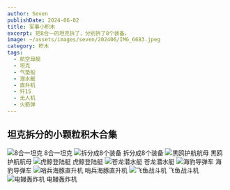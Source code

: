 ```yaml
---
author: Seven
publishDate: 2024-06-02
title: 军事小积木
excerpt: 把8合一的坦克拆了，分别拚了8个装备。
image: ~/assets/images/seven/202406/IMG_6683.jpeg
category: 积木
tags:
  - 航空母舰
  - 坦克
  - 气垫船
  - 潜水艇
  - 直升机
  - 歼15
  - 无人机
  - 火箭弹
---
```


## 坦克拆分的小颗粒积木合集

![8合一坦克](~/assets/images/seven/202405/IMG_6654.jpeg)
8合一坦克
![拆分成8个装备](~/assets/images/seven/202406/IMG_6683.jpeg)
拆分成8个装备
![黒鸥护航航母](~/assets/images/seven/202406/IMG_6684.jpeg)
黒鸥护航航母
![虎鲸登陆艇](~/assets/images/seven/202406/IMG_6685.jpeg)
虎鲸登陆艇
![苍龙潜水艇](~/assets/images/seven/202406/IMG_6686.jpeg)
苍龙潜水艇
![海豹导弹车](~/assets/images/seven/202406/IMG_6687.jpeg)
海豹导弹车
![哨兵海豚直升机](~/assets/images/seven/202406/IMG_6688.jpeg)
哨兵海豚直升机
![飞鱼战斗机](~/assets/images/seven/202406/IMG_6689.jpeg)
飞鱼战斗机
![电鳗轰炸机](~/assets/images/seven/202406/IMG_6690.jpeg)
电鳗轰炸机